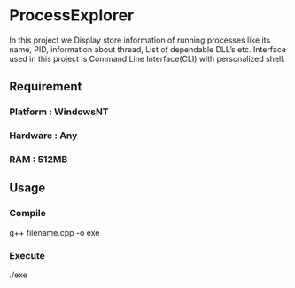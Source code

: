# ProcessExplorer  
In this project we Display store information of running processes like its name, PID, information about thread, List of dependable DLL’s etc. Interface used in this project is Command Line Interface(CLI) with personalized shell.

## Requirement  

### Platform : WindowsNT  
### Hardware : Any  
### RAM : 512MB  

## Usage
  ### Compile  
  g++ filename.cpp -o exe 
  
  ### Execute  
  ./exe
  
  

